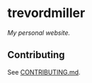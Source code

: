 # trevordmiller

_My personal website._

## Contributing

See [CONTRIBUTING.md](./CONTRIBUTING.md).
